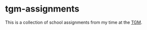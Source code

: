 # tgm-assignments

This is a collection of school assignments from my time at the [TGM](https://www.tgm.ac.at/).


